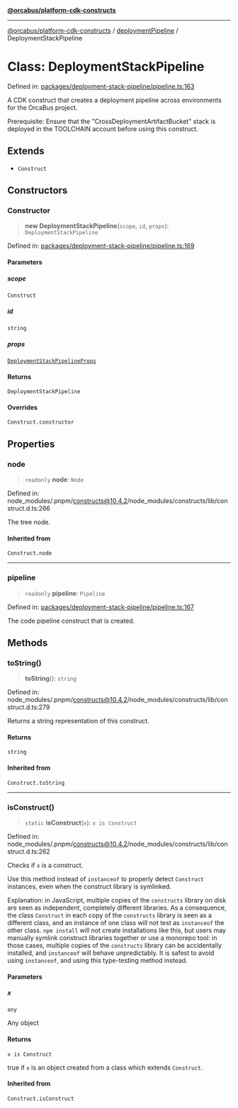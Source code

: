 [**@orcabus/platform-cdk-constructs**](../../../../README.md)

***

[@orcabus/platform-cdk-constructs](../../../../README.md) / [deploymentPipeline](../README.md) / DeploymentStackPipeline

# Class: DeploymentStackPipeline

Defined in: [packages/deployment-stack-pipeline/pipeline.ts:163](https://github.com/OrcaBus/platform-cdk-constructs/blob/main/packages/deployment-stack-pipeline/pipeline.ts#L163)

A CDK construct that creates a deployment pipeline across environments for the OrcaBus project.

Prerequisite: Ensure that the "CrossDeploymentArtifactBucket" stack is deployed in the TOOLCHAIN account
before using this construct.

## Extends

- `Construct`

## Constructors

### Constructor

> **new DeploymentStackPipeline**(`scope`, `id`, `props`): `DeploymentStackPipeline`

Defined in: [packages/deployment-stack-pipeline/pipeline.ts:169](https://github.com/OrcaBus/platform-cdk-constructs/blob/main/packages/deployment-stack-pipeline/pipeline.ts#L169)

#### Parameters

##### scope

`Construct`

##### id

`string`

##### props

[`DeploymentStackPipelineProps`](../interfaces/DeploymentStackPipelineProps.md)

#### Returns

`DeploymentStackPipeline`

#### Overrides

`Construct.constructor`

## Properties

### node

> `readonly` **node**: `Node`

Defined in: node\_modules/.pnpm/constructs@10.4.2/node\_modules/constructs/lib/construct.d.ts:266

The tree node.

#### Inherited from

`Construct.node`

***

### pipeline

> `readonly` **pipeline**: `Pipeline`

Defined in: [packages/deployment-stack-pipeline/pipeline.ts:167](https://github.com/OrcaBus/platform-cdk-constructs/blob/main/packages/deployment-stack-pipeline/pipeline.ts#L167)

The code pipeline construct that is created.

## Methods

### toString()

> **toString**(): `string`

Defined in: node\_modules/.pnpm/constructs@10.4.2/node\_modules/constructs/lib/construct.d.ts:279

Returns a string representation of this construct.

#### Returns

`string`

#### Inherited from

`Construct.toString`

***

### isConstruct()

> `static` **isConstruct**(`x`): `x is Construct`

Defined in: node\_modules/.pnpm/constructs@10.4.2/node\_modules/constructs/lib/construct.d.ts:262

Checks if `x` is a construct.

Use this method instead of `instanceof` to properly detect `Construct`
instances, even when the construct library is symlinked.

Explanation: in JavaScript, multiple copies of the `constructs` library on
disk are seen as independent, completely different libraries. As a
consequence, the class `Construct` in each copy of the `constructs` library
is seen as a different class, and an instance of one class will not test as
`instanceof` the other class. `npm install` will not create installations
like this, but users may manually symlink construct libraries together or
use a monorepo tool: in those cases, multiple copies of the `constructs`
library can be accidentally installed, and `instanceof` will behave
unpredictably. It is safest to avoid using `instanceof`, and using
this type-testing method instead.

#### Parameters

##### x

`any`

Any object

#### Returns

`x is Construct`

true if `x` is an object created from a class which extends `Construct`.

#### Inherited from

`Construct.isConstruct`
